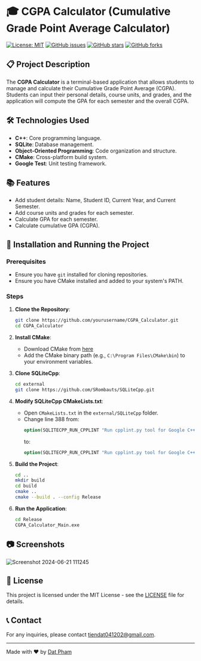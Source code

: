 # 🎓 CGPA Calculator (Cumulative Grade Point Average Calculator)

[![License: MIT](https://img.shields.io/badge/License-MIT-yellow.svg)](https://github.com/datpham0412/CGPA_Calculator/blob/main/LICENSE)
[![GitHub issues](https://img.shields.io/github/issues/datpham0412/CGPA_Calculator)](https://github.com/datpham0412/CGPA_Calculator/issues)
[![GitHub stars](https://img.shields.io/github/stars/datpham0412/CGPA_Calculator)](https://github.com/datpham0412/CGPA_Calculator/stargazers)
[![GitHub forks](https://img.shields.io/github/forks/datpham0412/CGPA_Calculator)](https://github.com/datpham0412/CGPA_Calculator/network/members)

## 📋 Project Description
The **CGPA Calculator** is a terminal-based application that allows students to manage and calculate their Cumulative Grade Point Average (CGPA). Students can input their personal details, course units, and grades, and the application will compute the GPA for each semester and the overall CGPA.

## 🛠 Technologies Used
- **C++**: Core programming language.
- **SQLite**: Database management.
- **Object-Oriented Programming**: Code organization and structure.
- **CMake**: Cross-platform build system.
- **Google Test**: Unit testing framework.


## 📚 Features
- Add student details: Name, Student ID, Current Year, and Current Semester.
- Add course units and grades for each semester.
- Calculate GPA for each semester.
- Calculate cumulative GPA (CGPA).

## 🚀 Installation and Running the Project
### Prerequisites
- Ensure you have `git` installed for cloning repositories.
- Ensure you have CMake installed and added to your system's PATH.

### Steps
1. **Clone the Repository**:
    ```sh
    git clone https://github.com/yourusername/CGPA_Calculator.git
    cd CGPA_Calculator
    ```

2. **Install CMake**:
    - Download CMake from [here](https://github.com/Kitware/CMake/releases/download/v3.30.0-rc3/cmake-3.30.0-rc3-windows-x86_64.msi)
    - Add the CMake binary path (e.g., `C:\Program Files\CMake\bin`) to your environment variables.

3. **Clone SQLiteCpp**:
    ```sh
    cd external
    git clone https://github.com/SRombauts/SQLiteCpp.git
    ```

4. **Modify SQLiteCpp CMakeLists.txt**:
    - Open `CMakeLists.txt` in the `external/SQLiteCpp` folder.
    - Change line 388 from:
      ```cmake
      option(SQLITECPP_RUN_CPPLINT "Run cpplint.py tool for Google C++ StyleGuide." ON)
      ```
      to:
      ```cmake
      option(SQLITECPP_RUN_CPPLINT "Run cpplint.py tool for Google C++ StyleGuide." OFF)
      ```

5. **Build the Project**:
    ```sh
    cd ..
    mkdir build
    cd build
    cmake ..
    cmake --build . --config Release
    ```

6. **Run the Application**:
    ```sh
    cd Release
    CGPA_Calculator_Main.exe
    ```

## 📷 Screenshots
![Screenshot 2024-06-21 111245](https://github.com/datpham0412/CGPA_Calculator/assets/100574389/c9de7ff3-2079-449d-b9fc-4c13c36a75f5)

## 📜 License
This project is licensed under the MIT License - see the [LICENSE](https://github.com/datpham0412/CGPA_Calculator/blob/main/LICENSE) file for details.

## 📞 Contact
For any inquiries, please contact [tiendat041202@gmail.com](mailto:tiendat041202@gmail.com).

---

Made with ❤️ by [Dat Pham](https://github.com/datpham0412)
